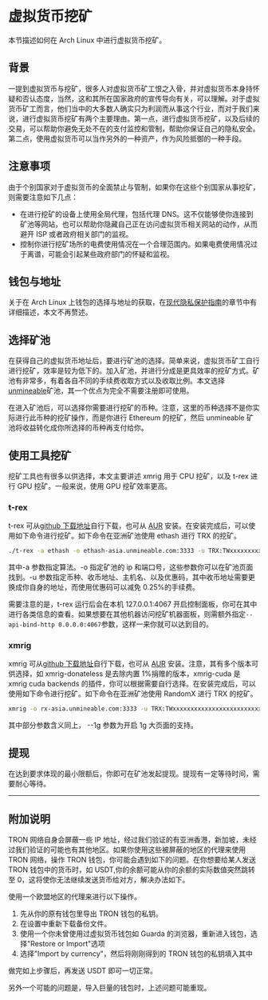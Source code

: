 # 虚拟货币挖矿

本节描述如何在 Arch Linux 中进行虚拟货币挖矿。

## 背景

一提到虚拟货币与挖矿，很多人对虚拟货币矿工恨之入骨，并对虚拟货币本身持怀疑和否认态度，当然，这和其所在国家政府的宣传导向有关，可以理解。对于虚拟货币矿工而言，他们当中的大多数人确实只为利润而从事这个行业，而对于我们来说，进行虚拟货币挖矿有两个主要理由。第一点，进行虚拟货币挖矿，以及后续的交易，可以帮助你避免无处不在的支付监控和管制，帮助你保证自己的隐私安全。第二点，使用虚拟货币可以当作另外的一种资产，作为风险抵御的一种手段。

## 注意事项

由于个别国家对于虚拟货币的全面禁止与管制，如果你在这些个别国家从事挖矿，则需要注意如下几点：

- 在进行挖矿的设备上使用全局代理，包括代理 DNS。这不仅能够使你连接到矿池等网站，也可以帮助你隐藏自己正在访问虚拟货币相关网站的动作，从而避开 ISP 或者政府相关部门的监视。
- 控制你进行挖矿场所的电费使用情况在一个合理范围内。如果电费使用情况过于离谱，可能会引起某些政府部门的怀疑和监视。

## 钱包与地址

关于在 Arch Linux 上钱包的选择与地址的获取，在[现代隐私保护指南](https://archlinuxstudio.github.io/ModernSecurityProtectionGuide/#/anonymous_pay)的章节中有详细描述，本文不再赘述。

## 选择矿池

在获得自己的虚拟货币地址后，要进行矿池的选择。简单来说，虚拟货币矿工自行进行挖矿，效率是较为低下的。加入矿池，并进行分成是更具效率的挖矿方式。矿池有非常多，有着各自不同的手续费收取方式以及收取比例。本文选择[unmineable](https://unmineable.com/)矿池，其一个优点为完全不需要注册即可使用。

在进入矿池后，可以选择你需要进行挖矿的币种。注意，这里的币种选择不是你实际进行此币种的挖矿操作，而是你进行 Ethereum 的挖矿，然后 unmineable 矿池将收益转化成你所选择的币种再支付给你。

## 使用工具挖矿

挖矿工具也有很多以供选择，本文主要讲述 xmrig 用于 CPU 挖矿，以及 t-rex 进行 GPU 挖矿。一般来说，使用 GPU 挖矿效率更高。

### t-rex

t-rex 可从[github 下载地址](https://github.com/trexminer/T-Rex/releases)自行下载，也可从 [AUR](https://aur.archlinux.org/packages/trex-bin/) 安装。在安装完成后，可以使用如下命令进行挖矿。如下命令在亚洲矿池使用 ethash 进行 TRX 的挖矿。

```bash
./t-rex -a ethash -o ethash-asia.unmineable.com:3333 -u TRX:TWxxxxxxxxxxxxxxxxxxxxxxxxxxxxxxx.miner1#31ee-jt8k -p x
```

其中-a 参数指定算法。-o 指定矿池的 ip 和端口号，这些参数你可以在矿池页面找到。-u 参数指定币种、收币地址、主机名、以及优惠码，其中收币地址需要更换成你自身的地址，而使用优惠码可以减免 0.25%的手续费。

需要注意的是，t-rex 运行后会在本机 127.0.0.1:4067 开启控制面板，你可在其中进行各类信息的查看。如果想要在其他机器访问挖矿机器面板，则需额外指定`--api-bind-http 0.0.0.0:4067`参数，这样一来你就可以达到目的。

### xmrig

xmrig 可从[github 下载地址](https://github.com/xmrig/xmrig/releases)自行下载，也可从 [AUR](https://aur.archlinux.org/packages/?O=0&SeB=nd&K=xmrig&outdated=&SB=n&SO=a&PP=50&do_Search=Go) 安装。注意，其有多个版本可供选择，如 xmrig-donateless 是去除内置 1%捐赠的版本，xmrig-cuda 是 xmrig cuda backends 的插件，你可以根据需要自行选择。在安装完成后，可以使用如下命令进行挖矿。如下命令在亚洲矿池使用 RandomX 进行 TRX 的挖矿。

```bash
xmrig -o rx-asia.unmineable.com:3333 -u TRX:TWxxxxxxxxxxxxxxxxxxxxxxxxxxxxxxx.miner2#31ee-jt8k -p x --1g
```

其中部分参数含义同上， --1g 参数为开启 1g 大页面的支持。

## 提现

在达到要求体现的最小限额后，你即可在矿池发起提现。提现有一定等待时间，需要耐心等待。

---

## 附加说明

TRON 网络自身会屏蔽一些 IP 地址，经过我们验证的有亚洲香港，新加坡，未经过我们验证的可能也有其他地区。如果你使用这些被屏蔽的地区的代理来使用 TRON 网络，操作 TRON 钱包，你可能会遇到如下的问题。在你想要给某人发送 TRON 钱包中的货币时，如 USDT,你的余额可能从你的余额的实际数值突然跳转至 0，这将使你无法继续发送货币给对方，解决办法如下。

使用一个欧盟地区的代理来进行以下操作。

1. 先从你的原有钱包里导出 TRON 钱包的私钥。
2. 在设置中重新下载备份文件。
3. 使用一个你未曾使用过虚拟货币钱包如 Guarda 的浏览器，重新进入钱包，选择"Restore or Import"选项
4. 选择"Import by currency"，然后将刚刚得到的 TRON 钱包的私钥填入其中

做完如上步骤后，再发送 USDT 即可一切正常。

另外一个可能的问题是，导入巨量的钱包时，上述问题可能重现。
